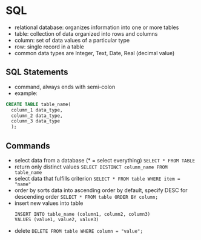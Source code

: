 # SQL 

* relational database: organizes information into one or more tables 
* table: collection of data organized into rows and columns 
* column: set of data values of a particular type 
* row: single record in a table
* common data types are Integer, Text, Date, Real (decimal value) 

## SQL Statements 
* command, always ends with semi-colon 
* example: 
```sql 
CREATE TABLE table_name(
  column_1 data_type, 
  column_2 data_type,
  column_3 data_type
  );
```

## Commands
* select data from a database (* = select everything) 
  `SELECT * FROM TABLE` 
* return only distinct values
  `SELECT DISTINCT column_name FROM table_name` 
* select data that fulfills criterion 
  `SELECT * FROM table WHERE item = "name"`
* order by sorts data into ascending order by default, specify DESC for descending order
  `SELECT * FROM table ORDER BY column;` 
* insert new values into table 
  ```
  INSERT INTO table_name (column1, column2, column3) 
  VALUES (value1, value2, value3) 
  ```
* delete 
  `DELETE FROM table WHERE column = "value";` 
